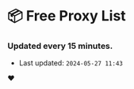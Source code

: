 # :package: Free Proxy List
### Updated every 15 minutes.

- Last updated: `2024-05-27 11:43`

:heart:
